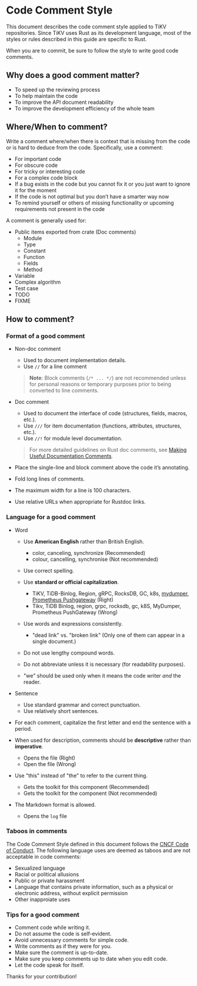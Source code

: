 # Code Comment Style

This document describes the code comment style applied to TiKV repositories. Since TiKV uses Rust as its development language, most of the styles or rules described in this guide are specific to Rust.

When you are to commit, be sure to follow the style to write good code comments.

## Why does a good comment matter?

- To speed up the reviewing process
- To help maintain the code
- To improve the API document readability
- To improve the development efficiency of the whole team

## Where/When to comment?

Write a comment where/when there is context that is missing from the code or is hard to deduce from the code. Specifically, use a comment:

- For important code
- For obscure code
- For tricky or interesting code
- For a complex code block
- If a bug exists in the code but you cannot fix it or you just want to ignore it for the moment
- If the code is not optimal but you don’t have a smarter way now
- To remind yourself or others of missing functionality or upcoming requirements not present in the code

A comment is generally used for:

- Public items exported from crate (Doc comments)
    - Module
    - Type
    - Constant
    - Function
    - Fields
    - Method
- Variable
- Complex algorithm
- Test case
- TODO
- FIXME

## How to comment?

### Format of a good comment

- Non-doc comment

    - Used to document implementation details.
    - Use `//` for a line comment
    > **Note**: Block comments (`/* ... */`) are not recommended unless for personal reasons or temporary purposes prior to being converted to line comments.
    
- Doc comment

    - Used to document the interface of code (structures, fields, macros, etc.).
    - Use `///` for item documentation (functions, attributes, structures, etc.).
    - Use `//!` for module level documentation.
    > For more detailed guidelines on Rust doc comments, see [Making Useful Documentation Comments](https://doc.rust-lang.org/book/ch14-02-publishing-to-crates-io.html#making-useful-documentation-comments).

- Place the single-line and block comment above the code it’s annotating.
- Fold long lines of comments.
- The maximum width for a line is 100 characters.
- Use relative URLs when appropriate for Rustdoc links.

### Language for a good comment

- Word
    
    - Use **American English** rather than British English.
        
        - color, canceling, synchronize     (Recommended)
        - colour, cancelling, synchronise   (Not recommended)
    
    - Use correct spelling.

    - Use **standard or official capitalization**.
        
        - TiKV, TiDB-Binlog, Region, gRPC, RocksDB, GC, k8s, [mydumper](https://github.com/maxbube/mydumper), [Prometheus Pushgateway](https://github.com/prometheus/pushgateway)   (Right)
        - Tikv, TiDB Binlog, region, grpc, rocksdb, gc, k8S, MyDumper, Prometheus PushGateway   (Wrong)

    - Use words and expressions consistently.
        
        - "dead link" vs. "broken link" (Only one of them can appear in a single document.)
    
    - Do not use lengthy compound words.

    - Do not abbreviate unless it is necessary (for readability purposes).

    - "we" should be used only when it means the code writer *and* the reader.

- Sentence

    - Use standard grammar and correct punctuation.
    - Use relatively short sentences.

- For each comment, capitalize the first letter and end the sentence with a period.

- When used for description, comments should be **descriptive** rather than **imperative**.

    - Opens the file   (Right)
    - Open the file    (Wrong)

- Use "this" instead of "the" to refer to the current thing.

    - Gets the toolkit for this component   (Recommended)
    - Gets the toolkit for the component    (Not recommended)

- The Markdown format is allowed.
    
    - Opens the `log` file

### Taboos in comments

The Code Comment Style defined in this document follows the [CNCF Code of Conduct](https://github.com/tikv/tikv/blob/master/CODE_COMMENT_STYLE.md). The following language uses are deemed as taboos and are not acceptable in code comments:

- Sexualized language
- Racial or political allusions
- Public or private harassment
- Language that contains private information, such as a physical or electronic address, without explicit permission
- Other inapproiate uses

### Tips for a good comment

- Comment code while writing it.
- Do not assume the code is self-evident.
- Avoid unnecessary comments for simple code.
- Write comments as if they were for you.
- Make sure the comment is up-to-date.
- Make sure you keep comments up to date when you edit code.
- Let the code speak for itself.

Thanks for your contribution!
